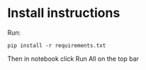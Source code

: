 # Install instructions

Run:

```console
pip install -r requirements.txt
```

Then in notebook click Run All on the top bar